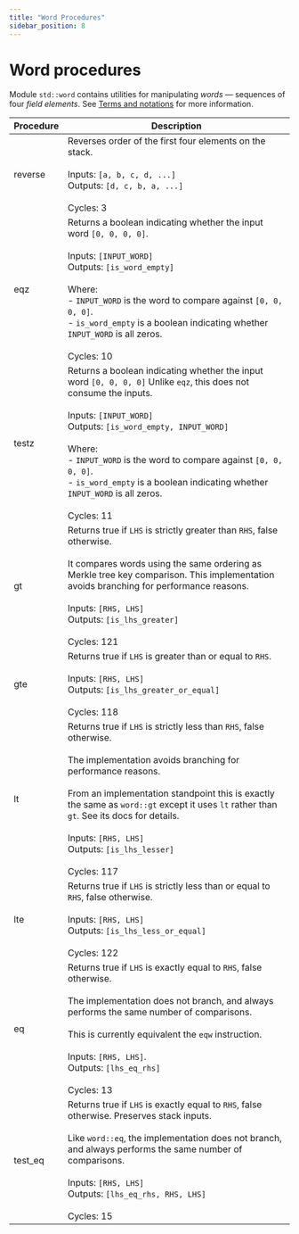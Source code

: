 ```yaml
---
title: "Word Procedures"
sidebar_position: 8
---
```


# Word procedures

Module `std::word` contains utilities for manipulating _words_ &mdash; sequences of four _field elements_.
See [Terms and notations](./index.md#terms-and-notations) for more information.

| Procedure | Description                                                                                                                                                                                                                                                                                                                                                                                   |
| --------- | --------------------------------------------------------------------------------------------------------------------------------------------------------------------------------------------------------------------------------------------------------------------------------------------------------------------------------------------------------------------------------------------- |
| reverse   | Reverses order of the first four elements on the stack.<br /><br />Inputs: `[a, b, c, d, ...]`<br />Outputs: `[d, c, b, a, ...]`<br /><br />Cycles: 3                                                                                                                                                                                                                                         |
| eqz       | Returns a boolean indicating whether the input word `[0, 0, 0, 0]`.<br /><br />Inputs: `[INPUT_WORD]`<br />Outputs: `[is_word_empty]`<br /><br />Where:<br />- `INPUT_WORD` is the word to compare against `[0, 0, 0, 0]`.<br />- `is_word_empty` is a boolean indicating whether `INPUT_WORD` is all zeros.<br /><br />Cycles: 10                                                            |
| testz     | Returns a boolean indicating whether the input word `[0, 0, 0, 0]` Unlike `eqz`, this does not consume the inputs.<br /><br />Inputs: `[INPUT_WORD]`<br />Outputs: `[is_word_empty, INPUT_WORD]`<br /><br />Where:<br />- `INPUT_WORD` is the word to compare against `[0, 0, 0, 0]`.<br />- `is_word_empty` is a boolean indicating whether `INPUT_WORD` is all zeros.<br /><br />Cycles: 11 |
| gt        | Returns true if `LHS` is strictly greater than `RHS`, false otherwise.<br /><br />It compares words using the same ordering as Merkle tree key comparison. This implementation avoids branching for performance reasons.<br /><br />Inputs: `[RHS, LHS]`<br />Outputs: `[is_lhs_greater]`<br /><br />Cycles: 121                                                                              |
| gte       | Returns true if `LHS` is greater than or equal to `RHS`.<br /><br />Inputs: `[RHS, LHS]`<br />Outputs: `[is_lhs_greater_or_equal]`<br /><br />Cycles: 118                                                                                                                                                                                                                                     |
| lt        | Returns true if `LHS` is strictly less than `RHS`, false otherwise.<br /><br />The implementation avoids branching for performance reasons.<br /><br />From an implementation standpoint this is exactly the same as `word::gt` except it uses `lt` rather than `gt`. See its docs for details.<br /><br />Inputs: `[RHS, LHS]`<br />Outputs: `[is_lhs_lesser]`<br /><br />Cycles: 117        |
| lte       | Returns true if `LHS` is strictly less than or equal to `RHS`, false otherwise.<br /><br />Inputs: `[RHS, LHS]`<br />Outputs: `[is_lhs_less_or_equal]`<br /><br />Cycles: 122                                                                                                                                                                                                                 |
| eq        | Returns true if `LHS` is exactly equal to `RHS`, false otherwise.<br /><br />The implementation does not branch, and always performs the same number of comparisons.<br /><br />This is currently equivalent the `eqw` instruction.<br /><br />Inputs: `[RHS, LHS]`.<br />Outputs: `[lhs_eq_rhs]`<br /><br />Cycles: 13                                                                       |
| test_eq   | Returns true if `LHS` is exactly equal to `RHS`, false otherwise. Preserves stack inputs.<br /><br />Like `word::eq`, the implementation does not branch, and always performs the same number of comparisons.<br /><br />Inputs: `[RHS, LHS]`<br />Outputs: `[lhs_eq_rhs, RHS, LHS]`<br /><br />Cycles: 15                                                                                    |
